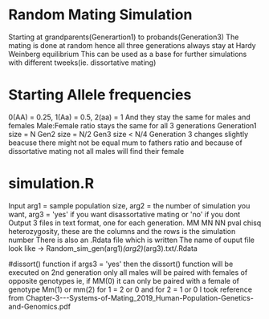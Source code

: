# Random Mating Simulation
Starting at grandparents(Generartion1) to probands(Generation3)
The mating is done at random hence all three generations always stay at Hardy Weinberg equilibrium
This can be used as a base for further simulations with different tweeks(ie. dissortative mating)

# Starting Allele frequencies 
0(AA) = 0.25, 1(Aa) = 0.5, 2(aa) = 1
And they stay the same for males and females
Male:Female ratio stays the same for all 3 generations
Generation1 size = N
Gen2 size = N/2
Gen3 size < N/4 
Generation 3 changes slightly beacuse there might not be equal mum to fathers ratio
and because of dissortative mating not all males will find their female


# simulation.R

Input
arg1 = sample population size, arg2 = the number of simulation you want, arg3 = 'yes' if you want disassortative mating or 'no' if you dont
Output
3 files in text format, one for each generation. 
MM MN NN pval chisq heterozygosity, these are the columns and the rows is the simulation number
There is also an .Rdata file which is written
The name of ouput file look like -> Random_sim_gen(arg1)_(arg2)_(arg3).txt/.Rdata

#dissort() function
if args3 = 'yes' then the dissort() function will be executed on 2nd generation only
all males will be paired with females of opposite genotypes 
ie, if MM(0) it can only be paired with a female of genotype Mm(1) or mm(2)
for 1 = 2 or 0
and for 2 = 1 or 0
I took reference from Chapter-3---Systems-of-Mating_2019_Human-Population-Genetics-and-Genomics.pdf




